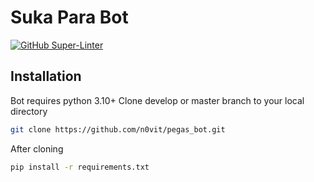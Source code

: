 # Suka Para Bot
[![GitHub Super-Linter](https://github.com/<OWNER>/<REPOSITORY>/workflows/Lint%20Code%20Base/badge.svg)](https://github.com/marketplace/actions/super-linter)




## Installation
Bot requires python 3.10+
Clone develop or master branch to your local directory
```sh
git clone https://github.com/n0vit/pegas_bot.git
```
After cloning
```sh
pip install -r requirements.txt
```
